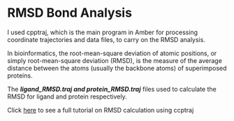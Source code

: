 # RMSD Bond Analysis
I used cpptraj, which is the main program in Amber for processing coordinate trajectories and data files, to carry on the RMSD analysis. 

In bioinformatics, the root-mean-square deviation of atomic positions, or simply root-mean-square deviation (RMSD), is the measure of the average distance between the atoms (usually the backbone atoms) of superimposed proteins.

The ***ligand_RMSD.traj and protein_RMSD.traj*** files used to calculate the RMSD for ligand and protein respectively.

Click [here](https://amberhub.chpc.utah.edu/amber-hub/start-here-rmsd-analysis-in-cpptraj/#:~:text=Measuring%20the%20RMSD%20of%20a%20protein%20system.&text=When%20calculating%20RMSD%20of%20a,of%20atoms%20in%20the%20reference.) to see a full tutorial on RMSD calculation using ccptraj
